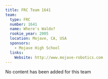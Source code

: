 ```yaml
---
title: FRC Team 1641
team:
  type: FRC
  number: 1641
  name: Where's Waldo?
  rookie_year: 2005
  location: Mojave, CA, USA
  sponsors:
    - Mojave High School
  links:
    Website: http://www.mojave-robotics.com
---
```

No content has been added for this team